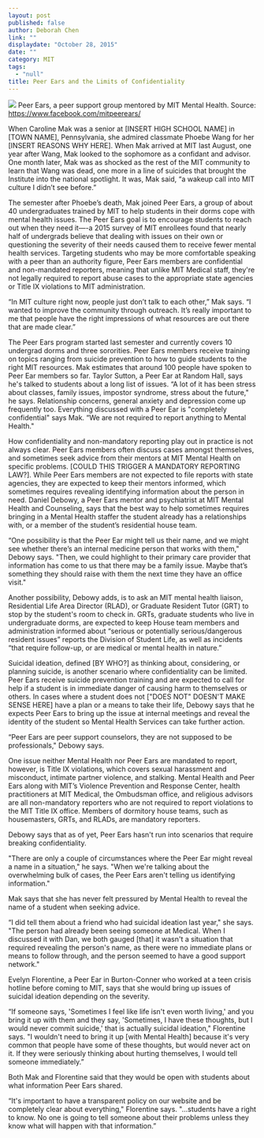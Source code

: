 ```yaml
---
layout: post
published: false
author: Deborah Chen
link: ""
displaydate: "October 28, 2015"
date: ""
category: MIT
tags: 
  - "null"
title: Peer Ears and the Limits of Confidentiality
---
```





![](http://deborahc.mit.edu/21W.737/peer_ears.jpg)
Peer Ears, a peer support group mentored by MIT Mental Health. Source: https://www.facebook.com/mitpeerears/

When Caroline Mak was a senior at [INSERT HIGH SCHOOL NAME] in [TOWN NAME], Pennsylvania, she admired classmate Phoebe Wang for her [INSERT REASONS WHY HERE]. When Mak arrived at MIT last August, one year after Wang, Mak looked to the sophomore as a confidant and advisor. One month later, Mak was as shocked as the rest of the MIT community to learn that Wang was dead, one more in a line of suicides that brought the Institute into the national spotlight. It was, Mak said, “a wakeup call into MIT culture I didn’t see before.”

The semester after Phoebe’s death, Mak joined Peer Ears, a group of about 40 undergraduates trained by MIT to help students in their dorms cope with mental health issues. The Peer Ears goal is to encourage students to reach out when they need it—-a 2015 survey of MIT enrollees found that nearly half of undergrads believe that dealing with issues on their own or questioning the severity of their needs caused them to receive fewer mental health services. Targeting students who may be more comfortable speaking with a peer than an authority figure, Peer Ears members are confidential and non-mandated reporters, meaning that unlike MIT Medical staff, they're not legally required to report abuse cases to the appropriate state agencies or Title IX violations to MIT administration. 

“In MIT culture right now, people just don’t talk to each other,” Mak says. “I wanted to improve the community through outreach. It’s really important to me that people have the right impressions of what resources are out there that are made clear.”

The Peer Ears program started last semester and currently covers 10 undergrad dorms and three sororities. Peer Ears members receive training on topics ranging from suicide prevention to how to guide students to the right MIT resources. Mak estimates that around 100 people have spoken to Peer Ear members so far. Taylor Sutton, a Peer Ear at Random Hall, says he's talked to students about a long list of issues. “A lot of it has been stress about classes, family issues, impostor syndrome, stress about the future," he says. Relationship concerns, general anxiety and depression come up frequently too. Everything discussed with a Peer Ear is "completely confidential" says Mak. “We are not required to report anything to Mental Health." 

How confidentiality and non-mandatory reporting play out in practice is not always clear. Peer Ears members often discuss cases amongst themselves, and sometimes seek advice from their mentors at MIT Mental Health on specific problems. [COULD THIS TRIGGER A MANDATORY REPORTING LAW?]. While Peer Ears members are not expected to file reports with state agencies, they are expected to keep their mentors informed, which sometimes requires revealing identifying information about the person in need. Daniel Debowy, a Peer Ears mentor and psychiatrist at MIT Mental Health and Counseling, says that the best way to help  sometimes requires bringing in a Mental Health staffer the student already has a relationships with, or a member of the student’s residential house team.

“One possibility is that the Peer Ear might tell us their name, and we might see whether there’s an internal medicine person that works with them," Debowy says. "Then, we could highlight to their primary care provider that information has come to us that there may be a family issue. Maybe that’s something they should raise with them the next time they have an office visit."

Another possibility, Debowy adds, is to ask an MIT mental health liaison, Residential Life Area Director (RLAD), or Graduate Resident Tutor (GRT) to stop by the student's room to check in. GRTs, graduate students who live in undergraduate dorms, are expected to keep House team members and administration informed about “serious or potentially serious/dangerous resident issues” reports the Division of Student Life, as well as incidents “that require follow-up, or are medical or mental health in nature.”

Suicidal ideation, defined [BY WHO?] as thinking about, considering, or planning suicide, is another scenario where confidentiality can be limited. Peer Ears receive suicide prevention training and are expected to call for help if a student is in immediate danger of causing harm to themselves or others. In cases where a student does not ["DOES NOT" DOESN'T MAKE SENSE HERE] have a plan or a means to take their life, Debowy says that he expects Peer Ears to bring up the issue at internal meetings and reveal the identity of the student so Mental Health Services can take further action.

“Peer Ears are peer support counselors, they are not supposed to be professionals," Debowy says. 
 
One issue neither Mental Health nor Peer Ears are mandated to report, however, is Title IX violations, which covers sexual harassment and misconduct, intimate partner violence, and stalking. Mental Health and Peer Ears along with MIT’s Violence Prevention and Response Center, health practitioners at MIT Medical, the Ombudsman office, and religious advisors are all non-mandatory reporters who are not required to report violations to the MIT Title IX office. Members of dormitory house teams, such as housemasters, GRTs, and RLADs, are mandatory reporters.

Debowy says that as of yet, Peer Ears hasn't run into scenarios that require breaking confidentiality. 

"There are only a couple of circumstances where the Peer Ear might reveal a name in a situation," he says. "When we're talking about the overwhelming bulk of cases, the Peer Ears aren't telling us identifying information."




Mak says that she has never felt pressured by Mental Health to reveal the name of a student when seeking advice.

“I did tell them about a friend who had suicidal ideation last year," she says. "The person had already been seeing someone at Medical. When I discussed it with Dan, we both gauged [that] it wasn't a situation that required revealing the person's name, as there were no immediate plans or means to follow through, and the person seemed to have a good support network."

Evelyn Florentine, a Peer Ear in Burton-Conner who worked at a teen crisis hotline before coming to MIT, says that she would bring up issues of suicidal ideation depending on the severity.

“If someone says, 'Sometimes I feel like life isn't even worth living,' and you bring it up with them and they say, 'Sometimes, I have these thoughts, but I would never commit suicide,' that is actually suicidal ideation," Florentine says. "I wouldn't need to bring it up [with Mental Health] because it's very common that people have some of these thoughts, but would never act on it. If they were seriously thinking about hurting themselves, I would tell someone immediately.” 

Both Mak and Florentine said that they would be open with students about what information Peer Ears shared.

“It's important to have a transparent policy on our website and be completely clear about everything," Florentine says. "...students have a right to know. No one is going to tell someone about their problems unless they know what will happen with that information.”





